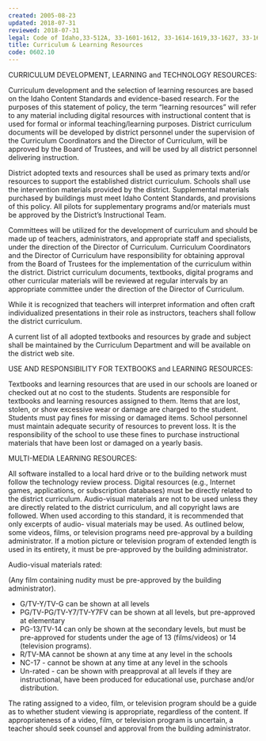 ```yaml
---
created: 2005-08-23
updated: 2018-07-31
reviewed: 2018-07-31
legal: Code of Idaho,33-512A, 33-1601-1612, 33-1614-1619,33-1627, 33-1629-1633,
title: Curriculum & Learning Resources
code: 0602.10
---
```



CURRICULUM DEVELOPMENT, LEARNING and TECHNOLOGY RESOURCES:

Curriculum development and the selection of learning resources are based on the Idaho Content Standards and evidence-based research. For the purposes of this statement of policy, the term “learning resources” will refer to any material including digital resources with instructional content that is used for formal or informal teaching/learning purposes. District curriculum documents will be developed by district personnel under the supervision of the Curriculum Coordinators and the Director of Curriculum, will be approved by the Board of Trustees, and will be used by all district personnel delivering instruction.

District adopted texts and resources shall be used as primary texts and/or resources to support the established district curriculum. Schools shall use the intervention materials provided by the district. Supplemental materials purchased by buildings must meet Idaho Content Standards, and provisions of this policy. All pilots for supplementary programs and/or materials must be approved by the District’s Instructional Team.

Committees will be utilized for the development of curriculum and should be made up of teachers, administrators, and appropriate staff and specialists, under the direction of the Director of Curriculum. Curriculum Coordinators and the Director of Curriculum have responsibility for obtaining approval from the Board of Trustees for the implementation of the curriculum within the district. District curriculum documents, textbooks, digital programs and other curricular materials will be reviewed at regular intervals by an appropriate committee under the direction of the Director of Curriculum.

While it is recognized that teachers will interpret information and often craft individualized presentations in their role as instructors, teachers shall follow the district curriculum.

A current list of all adopted textbooks and resources by grade and subject shall be maintained by the Curriculum Department and will be available on the district web site.

USE AND RESPONSIBILITY FOR TEXTBOOKS and LEARNING RESOURCES:

Textbooks and learning resources that are used in our schools are loaned or checked out at no cost to the students. Students are responsible for textbooks and learning resources assigned to them. Items that are lost, stolen, or show excessive wear or damage are charged to the student. Students must pay fines for missing or damaged items. School personnel must maintain adequate security of resources to prevent loss. It is the responsibility of the school to use these fines to purchase instructional materials that have been lost or damaged on a yearly basis.

MULTI-MEDIA LEARNING RESOURCES:

All software installed to a local hard drive or to the building network must follow the technology review process. Digital resources (e.g., Internet games, applications, or subscription databases) must be directly related to the district curriculum. Audio-visual materials are not to be used unless they are directly related to the district curriculum, and all copyright laws are followed. When used according to this standard, it is recommended that only excerpts of audio- visual materials may be used. As outlined below, some videos, films, or television programs need pre-approval by a building administrator. If a motion picture or television program of extended length is used in its entirety, it must be pre-approved by the building administrator.

Audio-visual materials rated:

(Any film containing nudity must be pre-approved by the building administrator).

- G/TV-Y/TV-G can be shown at all levels
- PG/TV-PG/TV-Y7/TV-Y7FV can be shown at all levels, but pre-approved at elementary
- PG-13/TV-14 can only be shown at the secondary levels, but must be pre-approved for students under the age of 13 (films/videos) or 14 (television programs).
- R/TV-MA cannot be shown at any time at any level in the schools
- NC-17 - cannot be shown at any time at any level in the schools
- Un-rated - can be shown with preapproval at all levels if they are instructional, have been produced for educational use, purchase and/or distribution.

The rating assigned to a video, film, or television program should be a guide as to whether student viewing is appropriate, regardless of the content. If appropriateness of a video, film, or television program is uncertain, a teacher should seek counsel and approval from the building administrator.

